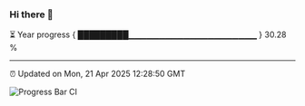 ### Hi there 👋

⏳ Year progress { █████████▁▁▁▁▁▁▁▁▁▁▁▁▁▁▁▁▁▁▁▁▁ } 30.28 %

---

⏰ Updated on Mon, 21 Apr 2025 12:28:50 GMT

![Progress Bar CI](https://github.com/liununu/liununu/workflows/Progress%20Bar%20CI/badge.svg)
